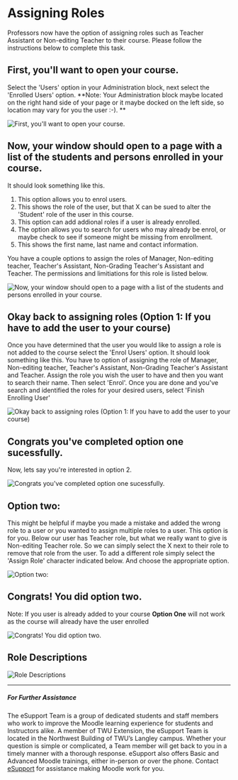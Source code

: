 # Assigning Roles

Professors now have the option of assigning roles such as Teacher Assistant or Non-editing Teacher to their course. Please follow the instructions below to complete this task. 

## First, you'll want to open your course. 

Select the 'Users' option in your Administration block, next select the 'Enrolled Users' option. **Note: Your Administration block maybe located on the right hand side of your page or it maybe docked on the left side, so location may vary for you the user :-). **

![First, you&apos;ll want to open your course. ][1]

[1]: images/assigning-roles/first--you-ll-want-to-open-your-course-.png

## Now, your window should open to a page with a list of the students and persons enrolled in your course. 

It should look something like this. 

1. This option allows you to enrol users.
1. This shows the role of the user, but that X can be sued to alter the 'Student' role of the user in this course. 
1. This option can add addional roles if a user is already enrolled. 
1. The option allows you to search for users who may already be enrol, or maybe check to see if someone might be missing from enrollment. 
1. This shows the first name, last name and contact information. 

You have a couple options to assign the roles of Manager, Non-editing teacher, Teacher's Assistant, Non-Grading Teacher's Assistant and Teacher. The permissions and limitiations for this role is listed below. 

![Now, your window should open to a page with a list of the students and persons enrolled in your course. ][2]

[2]: images/assigning-roles/now--your-window-should-open-to-a-page-with-a-list-of-the-students-and-persons-enrolled-in-your-cour.png

## Okay back to assigning roles (Option 1: If you have to add the user to your course) 

Once you have determined that the user you would like to assign a role is not added to the course select the 'Enrol Users' option. It should look something like this. You have to option of assigning the role of Manager,  Non-editing teacher, Teacher's Assistant, Non-Grading Teacher's Assistant and Teacher. Assign the role you wish the user to have and then you want to search their name. Then select 'Enrol'. Once you are done and you've search and identified the roles for your desired users, select 'Finish Enrolling User' 

![Okay back to assigning roles (Option 1: If you have to add the user to your course) ][3]

[3]: images/assigning-roles/okay-back-to-assigning-roles--option-1--if-you-have-to-add-the-user-to-your-course--.png

## Congrats you've completed option one sucessfully. 

Now, lets say you're interested in option 2. 

![Congrats you&apos;ve completed option one sucessfully. ][4]

[4]: images/assigning-roles/congrats-you-ve-completed-option-one-sucessfully-.png

## Option two:

This might be helpful if maybe you made a mistake and added the wrong role to a user or you wanted to assign multiple roles to a user. This option is for you. Below our user has Teacher role, but what we really want to give is Non-editing Teacher role. So we can simply select the X next to their role to remove that role from the user. To add a different role simply select the 'Assign Role' character indicated below. And choose the appropriate option. 

![Option two:][5]

[5]: images/assigning-roles/option-two-.png

## Congrats! You did option two. 

Note: If you user is already added to your course **Option One** will not work as the course will already have the user enrolled

![Congrats! You did option two. ][6]

[6]: images/assigning-roles/congrats--you-did-option-two-.png

## Role Descriptions

![Role Descriptions][7]

[7]: images/assigning-roles/role-descriptions.png

---

##### For Further Assistance

The eSupport Team is a group of dedicated students and staff members who work to improve the Moodle learning experience for students and Instructors alike. A member of TWU Extension, the eSupport Team is located in the Northwest Building of TWU’s Langley campus. Whether your question is simple or complicated, a Team member will get back to you in a timely manner with a thorough response. eSupport also offers Basic and Advanced Moodle trainings, either in-person or over the phone. Contact [eSupport](https://trinitywestern.teamdynamix.com/TDClient/Requests/ServiceDet?ID=16141) for assistance making Moodle work for you.

